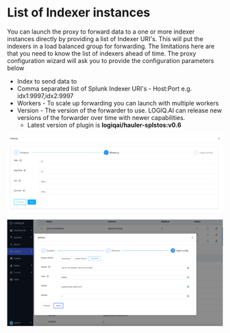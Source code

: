 # List of Indexer instances

You can launch the proxy to forward data to a one or more indexer instances directly by providing a list of Indexer URI's. This will put the indexers in a load balanced group for forwarding. The limitations here are that you need to know the list of indexers ahead of time. The proxy configuration wizard will ask you to provide the configuration parameters below

* Index to send data to
* Comma separated list of Splunk Indexer URI's - Host:Port e.g. idx1:9997,idx2:9997
* Workers - To scale up forwarding you can launch with multiple workers
* Version - The version of the forwarder to use. LOGIQ.AI can release new versions of the forwarder over time with newer capabilities.&#x20;
  * Latest version of plugin is **logiqai/hauler-splstos:v0.6**

![](<../.gitbook/assets/image (6).png>)

![Forwarder Proxy configuration to a list of indexer instances](<../.gitbook/assets/Screen Shot 2022-08-01 at 9.21.30 PM.png>)
